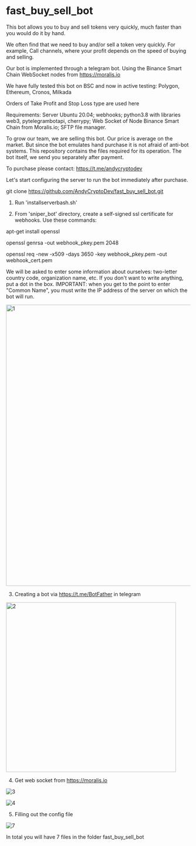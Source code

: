 # fast_buy_sell_bot

This bot allows you to buy and sell tokens very quickly, much faster than you would do it by hand. 

We often find that we need to buy and/or sell a token very quickly. For example, Call channels, where your profit depends on the speed of buying and selling.

Our bot is implemented through a telegram bot. Using the Binance Smart Chain WebSocket nodes from https://moralis.io 

We have fully tested this bot on BSC and now in active testing: Polygon, Ethereum, Cronos, Milkada

Orders of Take Profit and Stop Loss type are used here

Requirements: Server Ubuntu 20.04; webhooks; python3.8 with libraries web3, pytelegrambotapi, cherrypy; Web Socket of Node Binance Smart Chain from Moralis.io; SFTP file manager.

To grow our team, we are selling this bot. Our price is average on the market.
But since the bot emulates hand purchase it is not afraid of anti-bot systems.
This repository contains the files required for its operation. The bot itself, we send you separately after payment.

To purchase please contact: https://t.me/andycryptodev

Let's start configuring the server to run the bot immediately after purchase.

git clone https://github.com/AndyCryptoDev/fast_buy_sell_bot.git

1) Run 'installserverbash.sh'

2) From 'sniper_bot' directory, create a self-signed ssl certificate for webhooks. Use these commands:

apt-get install openssl

openssl genrsa -out webhook_pkey.pem 2048

openssl req -new -x509 -days 3650 -key webhook_pkey.pem -out webhook_cert.pem

We will be asked to enter some information about ourselves: two-letter country code, organization name, etc. If you don't want to write anything, put a dot in the box. IMPORTANT: when you get to the point to enter "Common Name", you must write the IP address of the server on which the bot will run.

<img width="769" alt="1" src="https://user-images.githubusercontent.com/103894785/163729159-4c1f4d48-4c2e-4755-878a-a1b05b7c4e13.png">

3) Creating a bot via https://t.me/BotFather in telegram

<img width="464" alt="2" src="https://user-images.githubusercontent.com/103894785/163729230-d23f72ef-4a5d-4b51-ad1c-e154a4066acb.png">

4) Get web socket from https://moralis.io

![3](https://user-images.githubusercontent.com/103894785/163729256-d41b4f4f-22b3-43a7-b362-e915ac88292c.jpg)

![4](https://user-images.githubusercontent.com/103894785/163729267-6f797c3a-6cf9-45e3-b08f-310a68a5a2a2.jpg)

5) Filling out the config file

![7](https://user-images.githubusercontent.com/103894785/163729359-7f2f2722-32b5-4f68-b8d3-daacab401c3c.jpg)

In total you will have 7 files in the folder fast_buy_sell_bot 

